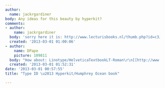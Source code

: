 ```yaml
---
author:
  name: jackrgardiner
body: Any ideas for this beauty by hyperkit?
comments:
- author:
    name: jackrgardiner
  body: 'sorry here it is: http://www.lecturisbooks.nl/thumb.php?id=c3JjX2FmYj1odHRwOi8vd3d3LmhleHNwb29yd21zLm5sL2xpYnJhcnkvMTMvcHJvZHVjdC8xMzU0MTA5NjM1X3Jlc3guanBnJndpZHRoPTI1Mg=='
  created: '2013-03-01 01:00:06'
- author:
    name: DPape
    picture: 109811
  body: "How about: Linotype/HelveticaTextbookLT-Roman\r\n[[http://www.linotype.com/1107155/HelveticaStdTextbookRoman-product.html]][img:sites/default/files/old-images/hand1_6014.jpg]"
  created: '2013-03-01 01:52:31'
date: '2013-03-01 00:57:55'
title: "Type ID \u2013 Hyperkit/Humphrey Ocean book"

---
```

